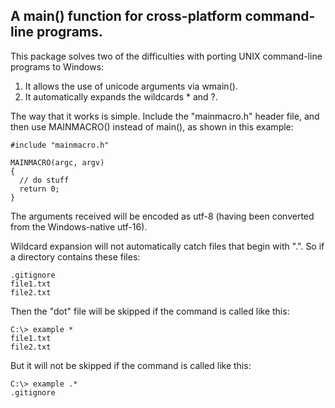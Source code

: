## A main() function for cross-platform command-line programs.

This package solves two of the difficulties with porting UNIX
command-line programs to Windows:

1.  It allows the use of unicode arguments via wmain().
2.  It automatically expands the wildcards * and ?.

The way that it works is simple.  Include the "mainmacro.h" header file,
and then use MAINMACRO() instead of main(), as shown in this example:

    #include "mainmacro.h"
    
    MAINMACRO(argc, argv)
    {
      // do stuff
      return 0;
    }

The arguments received will be encoded as utf-8 (having been converted
from the Windows-native utf-16).

Wildcard expansion will not automatically catch files that begin with ".".
So if a directory contains these files:

    .gitignore
    file1.txt
    file2.txt

Then the "dot" file will be skipped if the command is called like this:

    C:\> example *
    file1.txt
    file2.txt

But it will not be skipped if the command is called like this:

    C:\> example .*
    .gitignore
